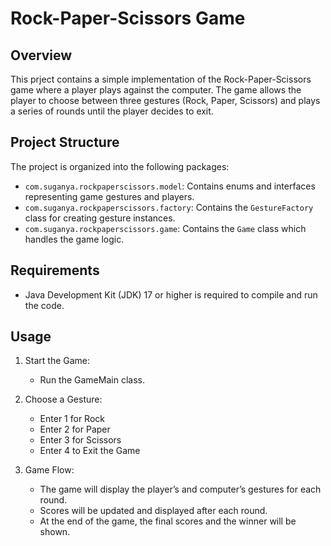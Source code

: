 # Rock-Paper-Scissors Game

## Overview

This prject contains a simple implementation of the Rock-Paper-Scissors game where a player plays against the computer. The game allows the player to choose between three gestures (Rock, Paper, Scissors) and plays a series of rounds until the player decides to exit.

## Project Structure

The project is organized into the following packages:

- `com.suganya.rockpaperscissors.model`: Contains enums and interfaces representing game gestures and players.
- `com.suganya.rockpaperscissors.factory`: Contains the `GestureFactory` class for creating gesture instances.
- `com.suganya.rockpaperscissors.game`: Contains the `Game` class which handles the game logic.

## Requirements

- Java Development Kit (JDK) 17 or higher is required to compile and run the code.

## Usage
1. Start the Game:
   - Run the GameMain class. 

2. Choose a Gesture:
   - Enter 1 for Rock
   - Enter 2 for Paper
   - Enter 3 for Scissors
   - Enter 4 to Exit the Game
   
3. Game Flow:
   - The game will display the player’s and computer’s gestures for each round.
   - Scores will be updated and displayed after each round.
   - At the end of the game, the final scores and the winner will be shown.